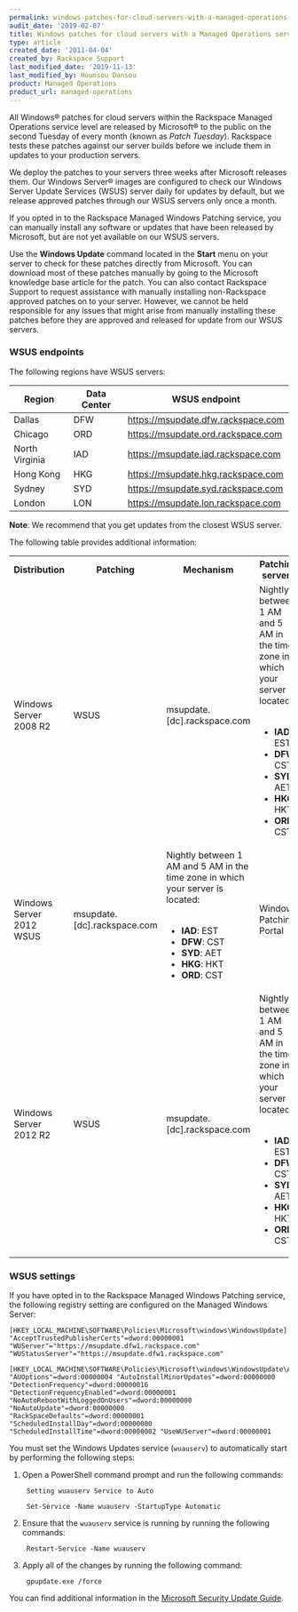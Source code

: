 ```yaml
---
permalink: windows-patches-for-cloud-servers-with-a-managed-operations-service-level/
audit_date: '2019-02-07'
title: Windows patches for cloud servers with a Managed Operations service level
type: article
created_date: '2011-04-04'
created_by: Rackspace Support
last_modified_date: '2019-11-13'
last_modified_by: Hounsou Dansou
product: Managed Operations
product_url: managed-operations
---
```


All Windows&reg; patches for cloud servers within the Rackspace Managed
Operations service level are released by Microsoft&reg; to the public on the
second Tuesday of every month (known as _Patch Tuesday_). Rackspace tests
these patches against our server builds before we include them in updates to
your production servers.

We deploy the patches to your servers three weeks after Microsoft releases
them. Our Windows Server&reg; images are configured to check our Windows Server
Update Services (WSUS) server daily for updates by default, but we release
approved patches through our WSUS servers only once a month.

If you opted in to the Rackspace Managed Windows Patching service, you can
manually install any software or updates that have been released by Microsoft,
but are not yet available on our WSUS servers.

Use the **Windows Update** command located in the **Start** menu on your
server to check for these patches directly from Microsoft. You can download
most of these patches manually by going to the Microsoft knowledge base
article for the patch. You can also contact Rackspace Support to request
assistance with manually installing non-Rackspace approved patches on to your
server. However, we cannot be held responsible for any issues that might arise
from manually installing these patches before they are approved and released
for update from our WSUS servers.

### WSUS endpoints

The following regions have WSUS servers:

| Region         | Data Center | WSUS endpoint                      |
| -------------- | ----------- | ---------------------------------- |
| Dallas         | DFW         | https://msupdate.dfw.rackspace.com |
| Chicago        | ORD         | https://msupdate.ord.rackspace.com |
| North Virginia | IAD         | https://msupdate.iad.rackspace.com |
| Hong Kong      | HKG         | https://msupdate.hkg.rackspace.com |
| Sydney         | SYD         | https://msupdate.syd.rackspace.com |
| London         | LON         | https://msupdate.lon.rackspace.com |

**Note**: We recommend that you get updates from the closest WSUS server.

The following table provides additional information:

<table>
  <tr>
    <th>Distribution</th>
    <th>Patching</th>
    <th>Mechanism</th>
    <th>Patching servers</th>
    <th>Frequency</th>
  </tr>
  <tr>
    <td>Windows Server 2008 R2</td>
    <td>WSUS</td>
    <td>msupdate.[dc].rackspace.com</td>
    <td>
      Nightly between 1 AM and 5 AM in the time zone in which your server is located:<br>
      <ul>
	<br />
	<li><strong>IAD</strong>: EST</li>
        <li><strong>DFW</strong>: CST</li>
        <li><strong>SYD</strong>: AET</li>
        <li><strong>HKG</strong>: HKT</li>
        <li><strong>ORD</strong>: CST</li>
      </ul>
    </td>
    <td>Windows Patching Portal</td>
  </tr>
  <tr>
    <td>Windows Server 2012 WSUS</td>
    <td>msupdate.[dc].rackspace.com</td>
    <td>
      Nightly between 1 AM and 5 AM in the time zone in which your server is located:<br>
      <ul>
	<br />
        <li><strong>IAD</strong>: EST</li>
        <li><strong>DFW</strong>: CST</li>
        <li><strong>SYD</strong>: AET</li>
        <li><strong>HKG</strong>: HKT</li>
        <li><strong>ORD</strong>: CST</li>
      </ul>
    </td>
    <td>Windows Patching Portal</td>
    <td></td>
  </tr>
  <tr>
    <td>Windows Server 2012 R2</td>
    <td>WSUS</td>
    <td>msupdate.[dc].rackspace.com</td>
    <td>
      Nightly between 1 AM and 5 AM in the time zone in which your server is located:<br>
      <ul>
	<br />
        <li><strong>IAD</strong>: EST</li>
        <li><strong>DFW</strong>: CST</li>
        <li><strong>SYD</strong>: AET</li>
        <li><strong>HKG</strong>: HKT</li>
        <li><strong>ORD</strong>: CST</li>
      </ul>
    </td>
    <td>Windows Patching Portal</td>
  </tr>
</table>

### WSUS settings

If you have opted in to the Rackspace Managed Windows Patching service, the
following registry setting are configured on the Managed Windows Server:

    [HKEY_LOCAL_MACHINE\SOFTWARE\Policies\Microsoft\windows\WindowsUpdate]
    "AcceptTrustedPublisherCerts"=dword:00000001
    "WUServer"="https://msupdate.dfw1.rackspace.com"
    "WUStatusServer"="https://msupdate.dfw1.rackspace.com"

    [HKEY_LOCAL_MACHINE\SOFTWARE\Policies\Microsoft\windows\WindowsUpdate\AU]
    "AUOptions"=dword:00000004 "AutoInstallMinorUpdates"=dword:00000000
    "DetectionFrequency"=dword:00000016 "DetectionFrequencyEnabled"=dword:00000001
    "NoAutoRebootWithLoggedOnUsers"=dword:00000000 "NoAutoUpdate"=dword:00000000
    "RackSpaceDefaults"=dword:00000001
    "ScheduledInstallDay"=dword:00000000
    "ScheduledInstallTime"=dword:00000002 "UseWUServer"=dword:00000001

You must set the Windows Updates service (`wuauserv`) to automatically start
by performing the following steps:

1. Open a PowerShell command prompt and run the following commands:

        Setting wuauserv Service to Auto

        Set-Service -Name wuauserv -StartupType Automatic

2. Ensure that the `wuauserv` service is running by running the following
    commands:

        Restart-Service -Name wuauserv

3. Apply all of the changes by running the following command:

        gpupdate.exe /force

You can find additional information in the [Microsoft Security Update Guide](https://portal.msrc.microsoft.com/en-us/).
